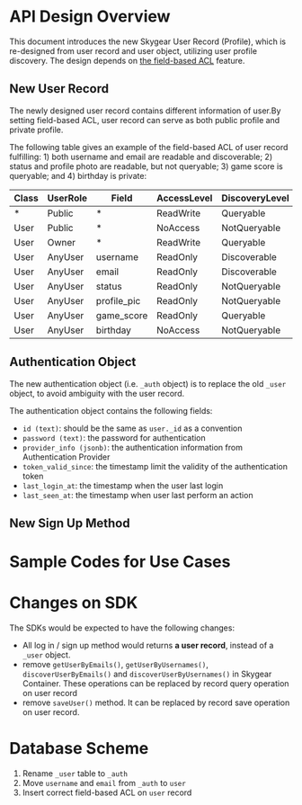 # API Design Overview

This document introduces the new Skygear User Record (Profile), which is
re-designed from user record and user object, utilizing user profile discovery.
The design depends on [the field-based ACL](field-based-acl.md) feature.

## New User Record

The newly designed user record contains different information of user.By
setting field-based ACL, user record can serve as both public profile and
private profile.

The following table gives an example of the field-based ACL of user record
fulfilling: 1) both username and email are readable and discoverable; 2) status
and profile photo are readable, but not queryable; 3) game score is queryable;
and 4) birthday is private:

| Class | UserRole |    Field    | AccessLevel | DiscoveryLevel |
|-------|----------|-------------|-------------|----------------|
| *     | Public   | *           | ReadWrite   | Queryable      |
| User  | Public   | *           | NoAccess    | NotQueryable   |
| User  | Owner    | *           | ReadWrite   | Queryable      |
| User  | AnyUser  | username    | ReadOnly    | Discoverable   |
| User  | AnyUser  | email       | ReadOnly    | Discoverable   |
| User  | AnyUser  | status      | ReadOnly    | NotQueryable   |
| User  | AnyUser  | profile_pic | ReadOnly    | NotQueryable   |
| User  | AnyUser  | game_score  | ReadOnly    | Queryable      |
| User  | AnyUser  | birthday    | NoAccess    | NotQueryable   |

## Authentication Object

The new authentication object (i.e. `_auth` object) is to replace the old
 `_user` object, to avoid ambiguity with the user record.

The authentication object contains the following fields:

- `id (text)`: should be the same as `user._id` as a convention
- `password (text)`: the password for authentication
- `provider_info (jsonb)`: the authentication information from Authentication
  Provider
- `token_valid_since`: the timestamp limit the validity of the authentication
  token
- `last_login_at`: the timestamp when the user last login
- `last_seen_at`: the timestamp when user last perform an action

## New Sign Up Method

<!-- TODO: New sign up method to help setting up public / private profile -->

# Sample Codes for Use Cases

<!--
  TODO: Give some sample code demonstrate how field-based ACL is set on
        user record
-->

<!--
  TODO: Give some sample code demonstrate how information in user record can
        be discovered.
-->

# Changes on SDK

The SDKs would be expected to have the following changes:

- All log in / sign up method would returns **a user record**, instead of
  a `_user` object.
- remove `getUserByEmails()`, `getUserByUsernames()`, `discoverUserByEmails()`
  and `discoverUserByUsernames()` in Skygear Container. These operations can be
  replaced by record query operation on user record
- remove `saveUser()` method. It can be replaced by record save operation on
  user record.

# Database Scheme

<!-- TODO: Provide migration SQL -->

1. Rename `_user` table to `_auth`
1. Move `username` and `email` from `_auth` to `user`
1. Insert correct field-based ACL on `user` record

